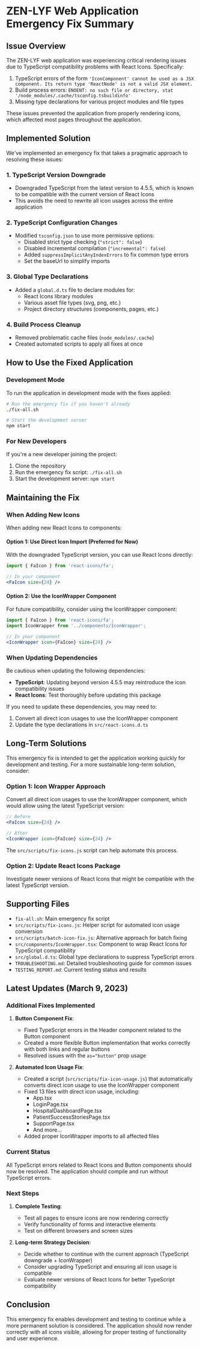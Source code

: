 # ZEN-LYF Web Application Emergency Fix Summary

## Issue Overview

The ZEN-LYF web application was experiencing critical rendering issues due to TypeScript compatibility problems with React Icons. Specifically:

1. TypeScript errors of the form `'IconComponent' cannot be used as a JSX component. Its return type 'ReactNode' is not a valid JSX element.`
2. Build process errors: `ENOENT: no such file or directory, stat '/node_modules/.cache/tsconfig.tsbuildinfo'` 
3. Missing type declarations for various project modules and file types

These issues prevented the application from properly rendering icons, which affected most pages throughout the application.

## Implemented Solution

We've implemented an emergency fix that takes a pragmatic approach to resolving these issues:

### 1. TypeScript Version Downgrade

- Downgraded TypeScript from the latest version to 4.5.5, which is known to be compatible with the current version of React Icons
- This avoids the need to rewrite all icon usages across the entire application

### 2. TypeScript Configuration Changes

- Modified `tsconfig.json` to use more permissive options:
  - Disabled strict type checking (`"strict": false`)
  - Disabled incremental compilation (`"incremental": false`)
  - Added `suppressImplicitAnyIndexErrors` to fix common type errors
  - Set the baseUrl to simplify imports

### 3. Global Type Declarations

- Added a `global.d.ts` file to declare modules for:
  - React Icons library modules
  - Various asset file types (svg, png, etc.)
  - Project directory structures (components, pages, etc.)

### 4. Build Process Cleanup

- Removed problematic cache files (`node_modules/.cache`)
- Created automated scripts to apply all fixes at once

## How to Use the Fixed Application

### Development Mode

To run the application in development mode with the fixes applied:

```bash
# Run the emergency fix if you haven't already
./fix-all.sh

# Start the development server
npm start
```

### For New Developers

If you're a new developer joining the project:

1. Clone the repository
2. Run the emergency fix script: `./fix-all.sh`
3. Start the development server: `npm start`

## Maintaining the Fix

### When Adding New Icons

When adding new React Icons to components:

#### Option 1: Use Direct Icon Import (Preferred for Now)

With the downgraded TypeScript version, you can use React Icons directly:

```jsx
import { FaIcon } from 'react-icons/fa';

// In your component
<FaIcon size={24} />
```

#### Option 2: Use the IconWrapper Component

For future compatibility, consider using the IconWrapper component:

```jsx
import { FaIcon } from 'react-icons/fa';
import IconWrapper from '../components/IconWrapper';

// In your component
<IconWrapper icon={FaIcon} size={24} />
```

### When Updating Dependencies

Be cautious when updating the following dependencies:

- **TypeScript**: Updating beyond version 4.5.5 may reintroduce the icon compatibility issues
- **React Icons**: Test thoroughly before updating this package

If you need to update these dependencies, you may need to:
1. Convert all direct icon usages to use the IconWrapper component
2. Update the type declarations in `src/react-icons.d.ts`

## Long-Term Solutions

This emergency fix is intended to get the application working quickly for development and testing. For a more sustainable long-term solution, consider:

### Option 1: Icon Wrapper Approach

Convert all direct icon usages to use the IconWrapper component, which would allow using the latest TypeScript version:

```jsx
// Before
<FaIcon size={24} />

// After
<IconWrapper icon={FaIcon} size={24} />
```

The `src/scripts/fix-icons.js` script can help automate this process.

### Option 2: Update React Icons Package

Investigate newer versions of React Icons that might be compatible with the latest TypeScript version.

## Supporting Files

- `fix-all.sh`: Main emergency fix script
- `src/scripts/fix-icons.js`: Helper script for automated icon usage conversion
- `src/scripts/batch-icon-fix.js`: Alternative approach for batch fixing
- `src/components/IconWrapper.tsx`: Component to wrap React Icons for TypeScript compatibility
- `src/global.d.ts`: Global type declarations to suppress TypeScript errors
- `TROUBLESHOOTING.md`: Detailed troubleshooting guide for common issues
- `TESTING_REPORT.md`: Current testing status and results

## Latest Updates (March 9, 2023)

### Additional Fixes Implemented

1. **Button Component Fix**:
   - Fixed TypeScript errors in the Header component related to the Button component
   - Created a more flexible Button implementation that works correctly with both links and regular buttons
   - Resolved issues with the `as="button"` prop usage

2. **Automated Icon Usage Fix**:
   - Created a script (`src/scripts/fix-icon-usage.js`) that automatically converts direct icon usage to use the IconWrapper component
   - Fixed 13 files with direct icon usage, including:
     - App.tsx
     - LoginPage.tsx
     - HospitalDashboardPage.tsx
     - PatientSuccessStoriesPage.tsx
     - SupportPage.tsx
     - And more...
   - Added proper IconWrapper imports to all affected files

### Current Status

All TypeScript errors related to React Icons and Button components should now be resolved. The application should compile and run without TypeScript errors.

### Next Steps

1. **Complete Testing**:
   - Test all pages to ensure icons are now rendering correctly
   - Verify functionality of forms and interactive elements
   - Test on different browsers and screen sizes

2. **Long-term Strategy Decision**:
   - Decide whether to continue with the current approach (TypeScript downgrade + IconWrapper)
   - Consider upgrading TypeScript and ensuring all icon usage is compatible
   - Evaluate newer versions of React Icons for better TypeScript compatibility

## Conclusion

This emergency fix enables development and testing to continue while a more permanent solution is considered. The application should now render correctly with all icons visible, allowing for proper testing of functionality and user experience. 
